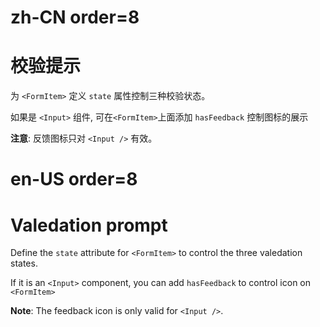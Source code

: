# zh-CN order=8

# 校验提示

为 `<FormItem>` 定义 `state` 属性控制三种校验状态。

如果是 `<Input>` 组件, 可在`<FormItem>`上面添加 `hasFeedback` 控制图标的展示

**注意**: 反馈图标只对 `<Input />` 有效。

# en-US order=8

# Valedation prompt

Define the `state` attribute for `<FormItem>` to control the three valedation states.

If it is an `<Input>` component, you can add `hasFeedback` to control icon on `<FormItem>`

**Note**: The feedback icon is only valid for `<Input />`.

